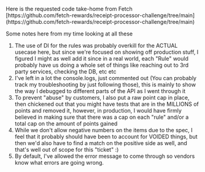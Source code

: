 <p>
Here is the requested code take-home from Fetch [https://github.com/fetch-rewards/receipt-processor-challenge/tree/main](https://github.com/fetch-rewards/receipt-processor-challenge/tree/main)
</p>
<p>
  Some notes here from my time looking at all these
  <ol> 
      <li>The use of DI for the rules was probably overkill for the ACTUAL usecase here, but since we're focused on showing off production stuff, I figured I might as well add it since in a real world, each "Rule" would probably have us doing a whole set of things like reaching out to 3rd party services, checking the DB, etc etc
      </li>
      <li>I've left in a lot the console.logs, just commented out (You can probably track my troubleshooting by just following those), this is mainly to show the way I debugged to different parts of the API as I went through it
      </li>
      <li>To prevent "abuse" by customers, I also put a raw point cap in place, then chickened out that you might have tests that are in the MILLIONS of points and removed it, however, in production, I would have firmly believed in making sure that there was a cap on each "rule" and/or a total cap on the amount of points gained
      </li>
      <li>While we don't allow negative numbers on the items due to the spec, I feel that it probably should have been to account for VOIDED things, but then we'd also have to find a match on the positive side as well, and that's well out of scope for this "ticket" :) 
    </li>
    <li>
      By default, I've allowed the error message to come through so vendors know what errors are going wrong.
    </li>
  </ol>
</p>
